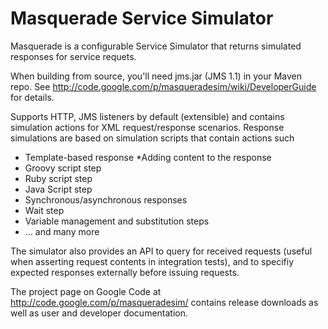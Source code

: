 # Masquerade Service Simulator
Masquerade is a configurable Service Simulator that returns simulated responses for service requets.

When building from source, you'll need jms.jar (JMS 1.1) in your Maven repo. See http://code.google.com/p/masqueradesim/wiki/DeveloperGuide for details.

Supports HTTP, JMS listeners by default (extensible) and contains simulation actions for XML request/response scenarios. Response simulations are based on simulation scripts that contain actions such

* Template-based response
*Adding content to the response
* Groovy script step
* Ruby script step
* Java Script step
* Synchronous/asynchronous responses
* Wait step
* Variable management and substitution steps
* ... and many more 

The simulator also provides an API to query for received requests (useful when asserting request contents in integration tests), and to specifiy expected responses externally before issuing requests. 

The project page on Google Code at http://code.google.com/p/masqueradesim/ contains release downloads as well as user and developer documentation.

